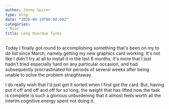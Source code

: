 ```yaml
---
author: Jonny Spicer
type: blog
date: "2020-09-19T00:00:00Z"
categories:
- Misc
title: Long Overdue Tasks
---
```

Today I finally got round to accomplishing something that's been on my to do list since March, namely getting my new graphics card working. It's not like I didn't try at all to install
it in the last 6 months, it's more that I just hadn't tried especially hard on any particular occasion, and had subsequently procrastinated for periods of several weeks after being
unable to solve the problem straightaway.

I do really wish that I'd just got it sorted when I first got the card. But, having put it off and off and off for so long, the weight that has lifted now the task is complete is such
a glorious unburdening that it almost feels worth all the interim cognitive energy spent not doing it.
